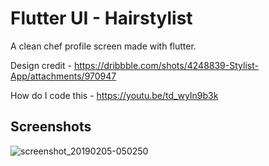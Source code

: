 # Flutter UI - Hairstylist

A clean chef profile screen made with flutter.

Design credit - https://dribbble.com/shots/4248839-Stylist-App/attachments/970947

How do I code this - https://youtu.be/td_wyIn9b3k

## Screenshots

![screenshot_20190205-050250](https://user-images.githubusercontent.com/8137504/52280882-dce51a00-2982-11e9-8382-4fcb556f2fa8.png)

